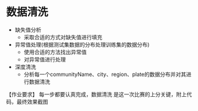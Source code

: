 # 数据清洗

* 缺失值分析
    * 采取合适的方式对缺失值进行填充
* 异常值处理(根据测试集数据的分布处理训练集的数据分布)
    * 使用合适的方法找出异常值
    * 对异常值进行处理
* 深度清洗
    * 分析每一个communityName、city、region、plate的数据分布并对其进行数据清洗

【作业要求】
每一步都要认真完成，数据清洗 是这一次比赛的上分关键，附上代码，最终效果截图


